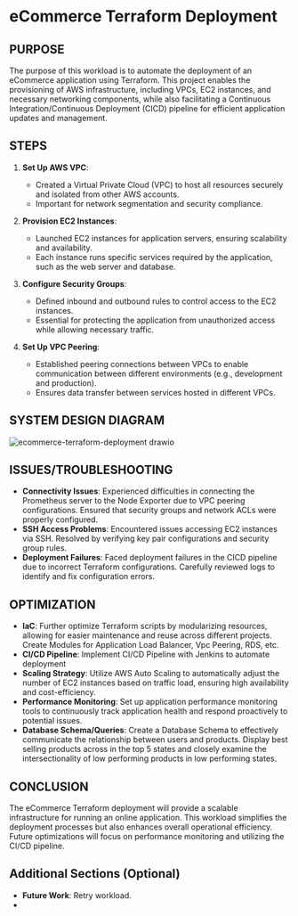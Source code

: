 # eCommerce Terraform Deployment

## PURPOSE
The purpose of this workload is to automate the deployment of an eCommerce application using Terraform. This project enables the provisioning of AWS infrastructure, including VPCs, EC2 instances, and necessary networking components, while also facilitating a Continuous Integration/Continuous Deployment (CICD) pipeline for efficient application updates and management.

## STEPS
1. **Set Up AWS VPC**: 
   - Created a Virtual Private Cloud (VPC) to host all resources securely and isolated from other AWS accounts.
   - Important for network segmentation and security compliance.

2. **Provision EC2 Instances**: 
   - Launched EC2 instances for application servers, ensuring scalability and availability.
   - Each instance runs specific services required by the application, such as the web server and database.

3. **Configure Security Groups**: 
   - Defined inbound and outbound rules to control access to the EC2 instances.
   - Essential for protecting the application from unauthorized access while allowing necessary traffic.

4. **Set Up VPC Peering**: 
   - Established peering connections between VPCs to enable communication between different environments (e.g., development and production).
   - Ensures data transfer between services hosted in different VPCs.

## SYSTEM DESIGN DIAGRAM
![ecommerce-terraform-deployment drawio](https://github.com/user-attachments/assets/5c524016-3915-4fd7-a2d0-d732286ef834)



## ISSUES/TROUBLESHOOTING
- **Connectivity Issues**: Experienced difficulties in connecting the Prometheus server to the Node Exporter due to VPC peering configurations. Ensured that security groups and network ACLs were properly configured.
- **SSH Access Problems**: Encountered issues accessing EC2 instances via SSH. Resolved by verifying key pair configurations and security group rules.
- **Deployment Failures**: Faced deployment failures in the CICD pipeline due to incorrect Terraform configurations. Carefully reviewed logs to identify and fix configuration errors.


## OPTIMIZATION
- **IaC**: Further optimize Terraform scripts by modularizing resources, allowing for easier maintenance and reuse across different projects. Create Modules for Application Load Balancer, Vpc Peering, RDS, etc. 
- **CI/CD Pipeline**: Implement CI/CD Pipeline with Jenkins to automate deployment
- **Scaling Strategy**: Utilize AWS Auto Scaling to automatically adjust the number of EC2 instances based on traffic load, ensuring high availability and cost-efficiency.
- **Performance Monitoring**: Set up application performance monitoring tools to continuously track application health and respond proactively to potential issues.
- **Database Schema/Queries**: Create a Database Schema to effectively communicate the relationship between users and products. Display best selling products across in the top 5 states and closely examine the intersectionality of low performing products in low performing states.   

## CONCLUSION
The eCommerce Terraform deployment will provide a scalable infrastructure for running an online application. This workload simplifies the deployment processes but also enhances overall operational efficiency. Future optimizations will focus on performance monitoring and utilizing the CI/CD pipeline.

## Additional Sections (Optional)
- **Future Work**: Retry workload.
-

